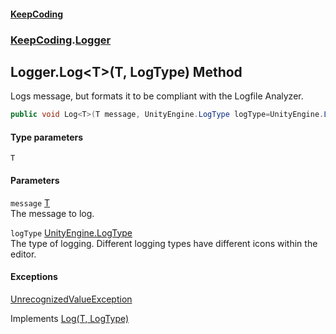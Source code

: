 #### [KeepCoding](index.md 'index')
### [KeepCoding](KeepCoding.md 'KeepCoding').[Logger](KeepCoding_Logger.md 'KeepCoding.Logger')
## Logger.Log&lt;T&gt;(T, LogType) Method
Logs message, but formats it to be compliant with the Logfile Analyzer.  
```csharp
public void Log<T>(T message, UnityEngine.LogType logType=UnityEngine.LogType.Log);
```
#### Type parameters
<a name='KeepCoding_Logger_Log_T_(T_UnityEngine_LogType)_T'></a>
`T`  
  
#### Parameters
<a name='KeepCoding_Logger_Log_T_(T_UnityEngine_LogType)_message'></a>
`message` [T](KeepCoding_Logger_Log_T_(T_UnityEngine_LogType).md#KeepCoding_Logger_Log_T_(T_UnityEngine_LogType)_T 'KeepCoding.Logger.Log&lt;T&gt;(T, UnityEngine.LogType).T')  
The message to log.
  
<a name='KeepCoding_Logger_Log_T_(T_UnityEngine_LogType)_logType'></a>
`logType` [UnityEngine.LogType](https://docs.microsoft.com/en-us/dotnet/api/UnityEngine.LogType 'UnityEngine.LogType')  
The type of logging. Different logging types have different icons within the editor.
  
#### Exceptions
[UnrecognizedValueException](KeepCoding_UnrecognizedValueException.md 'KeepCoding.UnrecognizedValueException')  

Implements [Log<T>(T, LogType)](KeepCoding_ILog_Log_T_(T_UnityEngine_LogType).md 'KeepCoding.ILog.Log&lt;T&gt;(T, UnityEngine.LogType)')  
